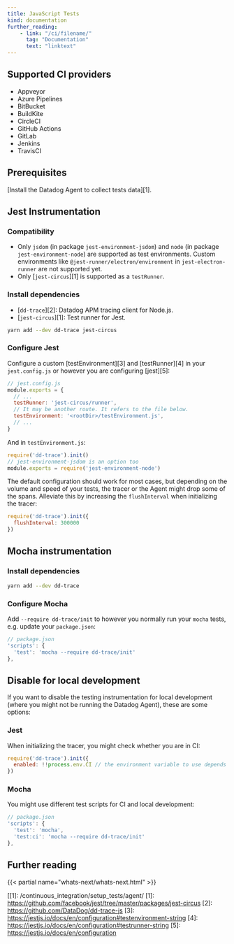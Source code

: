 ```yaml
---
title: JavaScript Tests
kind: documentation
further_reading:
    - link: "/ci/filename/"
      tag: "Documentation"
      text: "linktext"
---
```


## Supported CI providers

* Appveyor
* Azure Pipelines
* BitBucket
* BuildKite
* CircleCI
* GitHub Actions
* GitLab
* Jenkins
* TravisCI

## Prerequisites

[Install the Datadog Agent to collect tests data][1].

## Jest Instrumentation

### Compatibility

* Only `jsdom` (in package `jest-environment-jsdom`) and `node` (in package `jest-environment-node`) are supported as test environments. Custom environments like `@jest-runner/electron/environment` in `jest-electron-runner` are not supported yet.
* Only [`jest-circus`][1] is supported as a `testRunner`. 

### Install dependencies
* [`dd-trace`][2]: Datadog APM tracing client for Node.js.
* [`jest-circus`][1]: Test runner for Jest.

```bash
yarn add --dev dd-trace jest-circus
```

### Configure Jest
Configure a custom [testEnvironment][3] and [testRunner][4] in your `jest.config.js` or however you are configuring [jest][5]:

```javascript
// jest.config.js
module.exports = {
  // ...
  testRunner: 'jest-circus/runner',
  // It may be another route. It refers to the file below.
  testEnvironment: '<rootDir>/testEnvironment.js',
  // ...
}
```

And in `testEnvironment.js`:

```javascript
require('dd-trace').init()
// jest-environment-jsdom is an option too
module.exports = require('jest-environment-node') 
```

The default configuration should work for most cases, but depending on the volume and speed of your tests, the tracer or the Agent might drop some of the spans. Alleviate this by increasing the `flushInterval` when initializing the tracer:

```javascript
require('dd-trace').init({
  flushInterval: 300000
})
```

## Mocha instrumentation

### Install dependencies

```bash
yarn add --dev dd-trace
```

### Configure Mocha
Add `--require dd-trace/init` to however you normally run your `mocha` tests, e.g. update your `package.json`:

```javascript
// package.json
'scripts': {
  'test': 'mocha --require dd-trace/init'
},
```

## Disable for local development

If you want to disable the testing instrumentation for local development (where you might not be running the Datadog Agent), these are some options:

### Jest

When initializing the tracer, you might check whether you are in CI:

```javascript
require('dd-trace').init({
  enabled: !!process.env.CI // the environment variable to use depends on the CI provider
})
```

### Mocha

You might use different test scripts for CI and local development:

```javascript
// package.json
'scripts': {
  'test': 'mocha',
  'test:ci': 'mocha --require dd-trace/init'
},
```

## Further reading

{{< partial name="whats-next/whats-next.html" >}}

[[1]: /continuous_integration/setup_tests/agent/
[1]: https://github.com/facebook/jest/tree/master/packages/jest-circus
[2]: https://github.com/DataDog/dd-trace-js
[3]: https://jestjs.io/docs/en/configuration#testenvironment-string
[4]: https://jestjs.io/docs/en/configuration#testrunner-string
[5]: https://jestjs.io/docs/en/configuration
